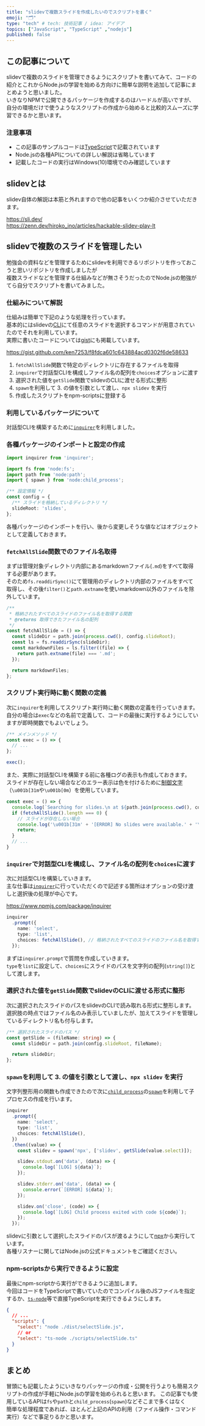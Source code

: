 ```yaml
---
title: "slidevで複数スライドを作成したいのでスクリプトを書く"
emoji: "🗂"
type: "tech" # tech: 技術記事 / idea: アイデア
topics: ["JavaScript", "TypeScript" ,"nodejs"]
published: false
---
```


## この記事について

slidevで複数のスライドを管理できるようにスクリプトを書いてみて、コードの紹介とこれからNode.jsの学習を始める方向けに簡単な説明を追加して記事にまとめようと思いました。  
いきなりNPMで公開できるパッケージを作成するのはハードルが高いですが、自分の環境だけで使うようなスクリプトの作成から始めると比較的スムーズに学習できるかと思います。

### 注意事項

- この記事のサンプルコードは[TypeScript](https://www.typescriptlang.org/)で記載されています
- Node.jsの各種APIについての詳しい解説は省略しています
- 記載したコードの実行はWindows(10)環境でのみ確認しています

## slidevとは

slidev自体の解説は本筋と外れますので他の記事をいくつか紹介させていただきます。

https://sli.dev/  
https://zenn.dev/hiroko_ino/articles/hackable-slidev-play-lt

## slidevで複数のスライドを管理したい

勉強会の資料などを管理するためにslidevを利用できるリポジトリを作っておこうと思いリポジトリを作成しましたが  
複数スライドなどを管理する仕組みなどが無さそうだったのでNode.jsの勉強がてら自分でスクリプトを書いてみました。  

### 仕組みについて解説

仕組みは簡単で下記のような処理を行っています。  
基本的にはslidevの[CLI](https://sli.dev/guide/#command-line-interface)にて任意のスライドを選択するコマンドが用意されていたのでそれを利用しています。  
実際に書いたコードについては[gist](https://gist.github.com/ken7253/f8fdca601c643884acd0302f6de58633)にも掲載しています。

https://gist.github.com/ken7253/f8fdca601c643884acd0302f6de58633

1. `fetchAllSlide`関数で特定のディレクトリに存在するファイルを取得
2. `inquirer`で対話型CLIを構成しファイル名の配列を`choices`オプションに渡す
3. 選択された値を`getSlide`関数でslidevのCLIに渡せる形式に整形
4. `spawn`を利用して 3. の値を引数として渡し、`npx slidev` を実行
5. 作成したスクリプトをnpm-scriptsに登録する

### 利用しているパッケージについて

対話型CLIを構築するために[`inquirer`](https://www.npmjs.com/package/inquirer)を利用しました。

### 各種パッケージのインポートと設定の作成

```ts:selectSlide.ts
import inquirer from 'inquirer';

import fs from 'node:fs';
import path from 'node:path';
import { spawn } from 'node:child_process';

/** 設定情報 */
const config = {
  /** スライドを格納しているディレクトリ */
  slideRoot: 'slides',
};
```

各種パッケージのインポートを行い、後から変更しそうな値などはオブジェクトとして定義しておきます。

### `fetchAllSlide`関数でのファイル名取得

まずは管理対象ディレクトリ内部にあるmarkdownファイル(`.md`)をすべて取得する必要があります。  
そのため`fs.readdirSync()`にて管理用のディレクトリ内部のファイルをすべて取得し、その後`filter()`と`path.extname`を使いmarkdown以外のファイルを除外しています。

```ts:selectSlide.ts
/**
 * 格納されたすべてのスライドのファイル名を取得する関数
 * @returns 取得できたファイル名の配列
 */
const fetchAllSlide = () => {
  const slideDir = path.join(process.cwd(), config.slideRoot);
  const ls = fs.readdirSync(slideDir);
  const markdownFiles = ls.filter((file) => {
    return path.extname(file) === '.md';
  });

  return markdownFiles;
};
```

### スクリプト実行時に動く関数の定義

次に`inquirer`を利用してスクリプト実行時に動く関数の定義を行っていきます。  
自分の場合は`exec`などの名前で定義して、コードの最後に実行するようにしていますが即時関数でもよいでしょう。

```ts:selectSlide.ts
/** メインメソッド */
const exec = () => {
  // ...
};

exec();
```

また、実際に対話型CLIを構築する前に各種ログの表示も作成しておきます。  
スライドが存在しない場合などのエラー表示は色を付けるために[制御文字](https://qiita.com/shuhei/items/a61b4324fd5dbc1af79b)（`\u001b[31m`や`\u001b[0m`）を使用しています。

```ts:selectSlide.ts
const exec = () => {
  console.log(`Searching for slides.\n at ${path.join(process.cwd(), config.slideRoot)}`);
  if (fetchAllSlide().length === 0) {
    // スライドが存在しない場合
    console.log('\u001b[31m' + '[ERROR] No slides were available.' + '\u001b[0m');
    return;
  }
  // ...
}
```

### `inquirer`で対話型CLIを構成し、ファイル名の配列を`choices`に渡す

次に対話型CLIを構築していきます。  
主な仕事は[`inquirer`](https://www.npmjs.com/package/inquirer)に行っていただくので記述する箇所はオプションの受け渡しと選択後の処理が中心です。

https://www.npmjs.com/package/inquirer

```ts:selectSlide.ts
inquirer
  .prompt({
    name: 'select',
    type: 'list',
    choices: fetchAllSlide(), // 格納されたすべてのスライドのファイル名を取得する関数
  });
```

まずは`inquirer.prompt`で質問を作成していきます。  
`type`を`list`に設定して、`choices`にスライドのパスを文字列の配列(`string[]`)として渡します。

### 選択された値を`getSlide`関数でslidevのCLIに渡せる形式に整形

次に選択されたスライドのパスをslidevのCLIで読み取れる形式に整形します。  
選択肢の時点ではファイル名のみ表示していましたが、加えてスライドを管理しているディレクトリ名も付与します。

```ts:selectSlide.ts
/** 選択されたスライドのパス */
const getSlide = (fileName: string) => {
  const slideDir = path.join(config.slideRoot, fileName);

  return slideDir;
};
```

### `spawn`を利用して 3. の値を引数として渡し、`npx slidev` を実行

文字列整形用の関数も作成できたので次に[`child_process`](https://nodejs.org/api/child_process.html)の[`spawn`](https://nodejs.org/api/child_process.html#spawning-bat-and-cmd-files-on-windows)を利用して子プロセスの作成を行います。

```ts:selectSlide.ts
inquirer
  .prompt({
    name: 'select',
    type: 'list',
    choices: fetchAllSlide(),
  })
  .then((value) => {
    const slidev = spawn('npx', ['slidev', getSlide(value.select)]);

    slidev.stdout.on('data', (data) => {
      console.log(`[LOG] ${data}`);
    });

    slidev.stderr.on('data', (data) => {
      console.error(`[ERROR] ${data}`);
    });

    slidev.on('close', (code) => {
      console.log(`[LOG] Child process exited with code ${code}`);
    });
  });
```

slidevに引数として選択したスライドのパスが渡るようにして[npx](https://www.npmjs.com/package/npx)から実行しています。  
各種リスナーに関してはNode.jsの公式ドキュメントをご確認ください。

### npm-scriptsから実行できるように設定

最後にnpm-scriptから実行ができるように追加します。  
今回はコードをTypeScriptで書いていたのでコンパイル後のJSファイルを指定するか、[`ts-node`](https://www.npmjs.com/package/ts-node)等で直接TypeScriptを実行できるようにします。  

```json:package.json
{
  // ...
  "scripts": {
    "select": "node ./dist/selectSlide.js",
    // or
    "select": "ts-node ./scripts/selectSlide.ts"
  }
}
```

## まとめ

冒頭にも記載したようにいきなりパッケージの作成・公開を行うよりも簡易スクリプトの作成が手軽にNode.jsの学習を始められると思います。
この記事でも使用しているAPIは`fs`や`path`と`child_process`(`spawn`)などそこまで多くはなく  
簡単な処理程度であれば、ほとんど上記のAPIの利用（ファイル操作・コマンド実行）などで事足りるかと思います。
